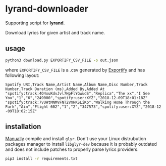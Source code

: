 # lyrand-downloader

Supporting script for **lyrand**.

Download lyrics for given artist and track name.

## usage

```bash
python3 download.py EXPORTIFY_CSV_FILE -o out.json
```

where `EXPORTIFY_CSV_FILE` is a .csv generated by [Exportify](https://github.com/watsonbox/exportify) and has following layout:

```csv
Spotify URI,Track Name,Artist Name,Album Name,Disc Number,Track Number,Track Duration (ms),Added By,Added At                            
"spotify:track:4O4xuKdvJvl7HpFlYGwudS","Replica","The xx","I See You","1","6","249000","spotify:user:XYZ","2018-12-09T18:01:18Z"      
"spotify:track:7vUHtMNMVFNT2VmHKSLiKp","Walking Home Through the Park","Aim","Flight 602","1","2","347573","spotify:user:XYZ","2018-12
-09T18:02:15Z"
```

## installation

[Manually](https://github.com/sahib/glyr/wiki/Compiling) compile and install `glyr`.
Don't use your Linux distrubution packages manager to install `libglyr-dev` because it is probably
outdated and does not include patches to properly parse lyrics providers.

```bash
pip3 install -r requirements.txt
```

